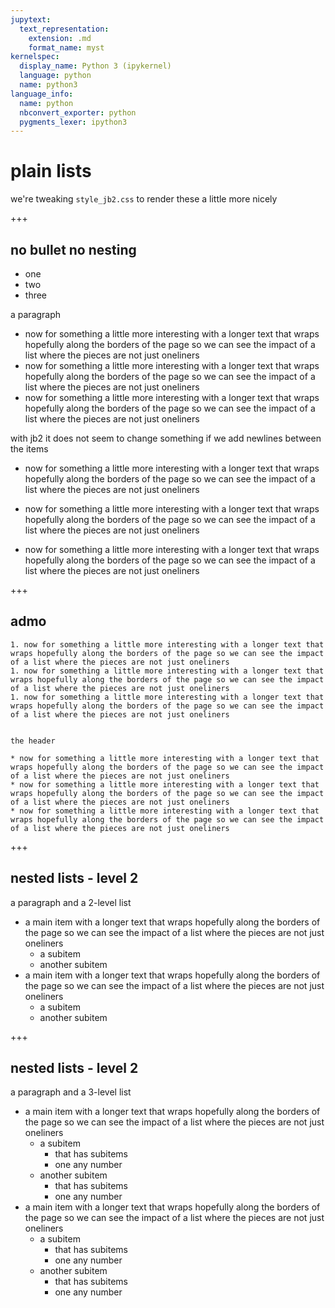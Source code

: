 ```yaml
---
jupytext:
  text_representation:
    extension: .md
    format_name: myst
kernelspec:
  display_name: Python 3 (ipykernel)
  language: python
  name: python3
language_info:
  name: python
  nbconvert_exporter: python
  pygments_lexer: ipython3
---
```


# plain lists

we're tweaking `style_jb2.css` to render these a little more nicely

+++

## no bullet no nesting

* one
* two
* three

a paragraph

* now for something a little more interesting with a longer text that wraps hopefully along the borders of the page so we can see the impact of a list where the pieces are not just oneliners
* now for something a little more interesting with a longer text that wraps hopefully along the borders of the page so we can see the impact of a list where the pieces are not just oneliners
* now for something a little more interesting with a longer text that wraps hopefully along the borders of the page so we can see the impact of a list where the pieces are not just oneliners

with jb2 it does not seem to change something if we add newlines between the items

* now for something a little more interesting with a longer text that wraps hopefully along the borders of the page so we can see the impact of a list where the pieces are not just oneliners

* now for something a little more interesting with a longer text that wraps hopefully along the borders of the page so we can see the impact of a list where the pieces are not just oneliners

* now for something a little more interesting with a longer text that wraps hopefully along the borders of the page so we can see the impact of a list where the pieces are not just oneliners

+++

## admo

```{admonition} within an admo
1. now for something a little more interesting with a longer text that wraps hopefully along the borders of the page so we can see the impact of a list where the pieces are not just oneliners
1. now for something a little more interesting with a longer text that wraps hopefully along the borders of the page so we can see the impact of a list where the pieces are not just oneliners
1. now for something a little more interesting with a longer text that wraps hopefully along the borders of the page so we can see the impact of a list where the pieces are not just oneliners
```

```{admonition} within an admo and an paragraph on top

the header

* now for something a little more interesting with a longer text that wraps hopefully along the borders of the page so we can see the impact of a list where the pieces are not just oneliners
* now for something a little more interesting with a longer text that wraps hopefully along the borders of the page so we can see the impact of a list where the pieces are not just oneliners
* now for something a little more interesting with a longer text that wraps hopefully along the borders of the page so we can see the impact of a list where the pieces are not just oneliners
```

+++

## nested lists - level 2

a paragraph and a 2-level list

* a main item with a longer text that wraps hopefully along the borders of the page so we can see the impact of a list where the pieces are not just oneliners
  * a subitem
  * another subitem
* a main item with a longer text that wraps hopefully along the borders of the page so we can see the impact of a list where the pieces are not just oneliners
  * a subitem
  * another subitem

+++

## nested lists - level 2

a paragraph and a 3-level list

* a main item with a longer text that wraps hopefully along the borders of the page so we can see the impact of a list where the pieces are not just oneliners
  * a subitem
    * that has subitems
    * one any number
  * another subitem
    * that has subitems
    * one any number
* a main item with a longer text that wraps hopefully along the borders of the page so we can see the impact of a list where the pieces are not just oneliners
  * a subitem
    * that has subitems
    * one any number
  * another subitem
    * that has subitems
    * one any number
